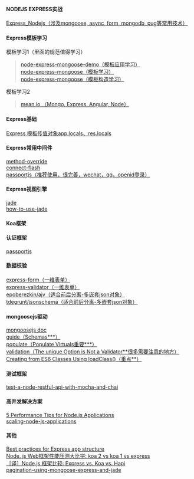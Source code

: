 #### NODEJS EXPRESS实战
[Express_Nodejs（涉及mongoose, async, form, mongodb, pug等常用技术）](https://developer.mozilla.org/en-US/docs/Learn/Server-side/Express_Nodejs/mongoose#Setting_up_the_MongoDB_database)  
#### Express模板学习
模板学习1（里面的规范值得学习）  
> [node-express-mongoose-demo（模板应用学习）](https://github.com/madhums/node-express-mongoose-demo)  
> [node-express-mongoose（模板学习）](https://github.com/madhums/node-express-mongoose)  
> [node-express-mongoose（模板构造学习）](https://github.com/madhums/node-express-mongoose/wiki)  
  
模板学习2  
> [mean.io （Mongo, Express, Angular, Node）](http://mean.io/)  
#### Express基础
[Express 模板传值对象app.locals、res.locals](https://itbilu.com/nodejs/npm/Ny0k0TKP-.html)  
#### Express常用中间件
[method-override](https://github.com/expressjs/method-override#method-override)  
[connect-flash](https://github.com/jaredhanson/connect-flash)  
[passportjs（推荐使用，很完善，wechat，qq，openid登录）](http://passportjs.org/docs/overview)  
#### Express视图引擎
[jade](https://cnodejs.org/topic/5368adc5cf738dd6090060f2)  
[how-to-use-jade](http://www.w3cplus.com/html/how-to-use-jade.html)  
#### Koa框架
#### 认证框架
[passportjs](http://passportjs.org/docs/login)  
#### 数据校验
[express-form（一维表单）](https://github.com/dandean/express-form)  
[express-validator（一维表单）](https://www.npmjs.com/package/express-validator)  
[epoberezkin/ajv（适合前后分离-多嵌套json对象）](https://github.com/epoberezkin/ajv)  
[tdegrunt/jsonschema（适合前后分离-多嵌套json对象）](https://github.com/tdegrunt/jsonschema)  
#### mongoosejs驱动
[mongoosejs doc](http://mongoosejs.com/docs/)  
[guide（Schemas***）](http://mongoosejs.com/docs/guide.html)  
[populate（Populate Virtuals重要***）](http://mongoosejs.com/docs/populate.html)  
[validation（The unique Option is Not a Validator**很多需要注意的地方）](http://mongoosejs.com/docs/validation.html)  
[Creating from ES6 Classes Using loadClass()（重点**）](http://mongoosejs.com/docs/advanced_schemas.html)  
#### 测试框架
[test-a-node-restful-api-with-mocha-and-chai](https://scotch.io/tutorials/test-a-node-restful-api-with-mocha-and-chai)  
#### 高并发解决方案
[5 Performance Tips for Node.js Applications](https://www.nginx.com/blog/5-performance-tips-for-node-js-applications/)  
[scaling-node-js-applications](http://cjihrig.com/blog/scaling-node-js-applications/)  
#### 其他
[Best practices for Express app structure](https://www.terlici.com/2014/08/25/best-practices-express-structure.html)  
[Node. js Web框架性能压测大比拼: koa 2 vs koa 1 vs express](http://www.0791quanquan.com/news_keji/topic_740214/)  
[［译］Node.js 框架比较: Express vs. Koa vs. Hapi](http://ourjs.com/detail/5490db1c8a34fa320400000e)  
[pagination-using-mongoose-express-and-jade](http://madhums.me/2012/08/20/pagination-using-mongoose-express-and-jade/)  
